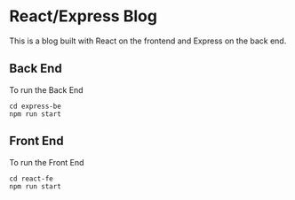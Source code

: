 # React/Express Blog

This is a blog built with React on the frontend and Express on the back end.

## Back End

To run the Back End

```
cd express-be
npm run start
```

## Front End

To run the Front End

```
cd react-fe
npm run start
```
